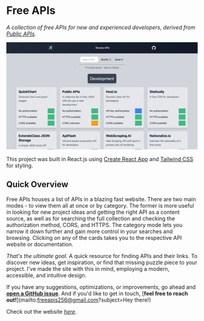 # Free APIs

_A collection of free APIs for new and experienced developers, derived from [Public APIs](https://github.com/public-apis/public-apis)._



![](dev1366.png)



This project was built in React.js using [Create React App](https://github.com/facebook/create-react-app) and [Tailwind CSS](https://tailwindcss.com) for styling.



## Quick Overview

Free APIs houses a list of APIs in a blazing fast website. There are two main modes - to view them all at once or by category. The former is more useful in looking for new project ideas and getting the right API as a content source, as well as for searching the full collection and checking the authorization method, CORS, and HTTPS. The category mode lets you narrow it down further and gain more control in your searches and browsing. Clicking on any of the cards takes you to the respective API website or documentation.



_That's the ultimate goal._ A quick resource for finding APIs and their links. To discover new ideas, get inspiration, or find that missing puzzle piece to your project. I've made the site with this in mind, employing a modern, accessible, and intuitive design.



If you have any suggestions, optimizations, or improvements, go ahead and [**open a GitHub issue**](https://github.com/Free-APIs/Free-APIs.github.io/issues). And if you'd like to get in touch, [**feel free to reach out!**](mailto:freeapis256@gmail.com?subject=Hey there!)



Check out the website [_here_](https://free-apis.github.io).
